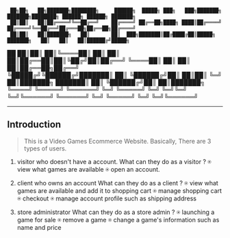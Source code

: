 
     ██╗██╗   ██╗███████╗████████╗     ██████╗  █████╗ ███╗   ███╗███████╗    ███████╗████████╗ ██████╗ ██████╗ ███████╗
     ██║██║   ██║██╔════╝╚══██╔══╝    ██╔════╝ ██╔══██╗████╗ ████║██╔════╝    ██╔════╝╚══██╔══╝██╔═══██╗██╔══██╗██╔════╝
     ██║██║   ██║███████╗   ██║       ██║  ███╗███████║██╔████╔██║█████╗      ███████╗   ██║   ██║   ██║██████╔╝█████╗  
██   ██║██║   ██║╚════██║   ██║       ██║   ██║██╔══██║██║╚██╔╝██║██╔══╝      ╚════██║   ██║   ██║   ██║██╔══██╗██╔══╝  
╚█████╔╝╚██████╔╝███████║   ██║       ╚██████╔╝██║  ██║██║ ╚═╝ ██║███████╗    ███████║   ██║   ╚██████╔╝██║  ██║███████╗
 ╚════╝  ╚═════╝ ╚══════╝   ╚═╝        ╚═════╝ ╚═╝  ╚═╝╚═╝     ╚═╝╚══════╝    ╚══════╝   ╚═╝    ╚═════╝ ╚═╝  ╚═╝╚══════╝
_________________________________________________________________________________________________________________________                                                                                                                        

## Introduction

>This is a Video Games Ecommerce Website. Basically, There are 3 types of users.

1. visitor who doesn't have a account.
What can they do as a visitor ?
⍟ view what games are available
⍟ open an account.


2. client who owns an account
What can they do as a client ?
⍟ view what games are available and add it to shopping cart
⍟ manage shopping cart
⍟ checkout
⍟ manage account profile such as shipping address


3. store administrator
What can they do as a store admin ?
⍟ launching a game for sale
⍟ remove a game
⍟ change a game's information such as name and price
